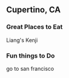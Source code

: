 ## Cupertino, CA

### Great Places to Eat

Liang's
Kenji

### Fun things to Do

go to san francisco


